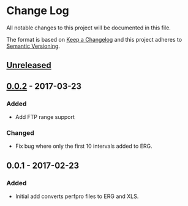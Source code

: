 # Change Log
All notable changes to this project will be documented in this file.

The format is based on [Keep a Changelog](http://keepachangelog.com/)
and this project adheres to [Semantic Versioning](http://semver.org/).


## [Unreleased]

## [0.0.2] - 2017-03-23
### Added
- Add FTP range support

### Changed
- Fix bug where only the first 10 intervals added to ERG.

## 0.0.1 - 2017-02-23
### Added
- Initial add converts perfpro files to ERG and XLS.

[Unreleased]: https://github.com/plandes/clj-nlp-parse/compare/v0.0.2...HEAD
[0.0.2]: https://github.com/plandes/clj-nlp-parse/compare/v0.0.1...v0.0.2
